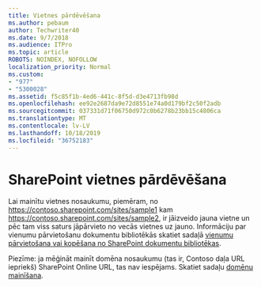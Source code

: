 ```yaml
---
title: Vietnes pārdēvēšana
ms.author: pebaum
author: Techwriter40
ms.date: 9/7/2018
ms.audience: ITPro
ms.topic: article
ROBOTS: NOINDEX, NOFOLLOW
localization_priority: Normal
ms.custom:
- "977"
- "5300028"
ms.assetid: f5c85f1b-4ed6-441c-8f5d-d3e4713fb98d
ms.openlocfilehash: ee92e2687da9e72d8551e74a0d179bf2c50f2adb
ms.sourcegitcommit: 037331d71f06750d972c0b6278b23bb15c4806ca
ms.translationtype: MT
ms.contentlocale: lv-LV
ms.lasthandoff: 10/18/2019
ms.locfileid: "36752183"
---
```

# <a name="rename-a-sharepoint-site"></a>SharePoint vietnes pārdēvēšana

Lai mainītu vietnes nosaukumu, piemēram, no https://contoso.sharepoint.com/sites/sample1 kam https://contoso.sharepoint.com/sites/sample2, ir jāizveido jauna vietne un pēc tam viss saturs jāpārvieto no vecās vietnes uz jauno. Informāciju par vienumu pārvietošanu dokumentu bibliotēkās skatiet sadaļā [vienumu pārvietošana vai kopēšana no SharePoint dokumentu bibliotēkas](https://go.microsoft.com/fwlink/?Linkid=2018691).
  
Piezīme: ja mēģināt mainīt domēna nosaukumu (tas ir, Contoso daļa URL iepriekš) SharePoint Online URL, tas nav iespējams. Skatiet sadaļu [domēnu mainīšana](https://go.microsoft.com/fwlink/?Linkid=2018696).
  